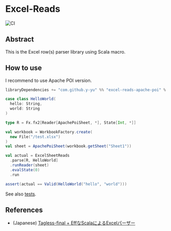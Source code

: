 Excel-Reads
============================
![CI](https://github.com/y-yu/excel-reads/workflows/CI/badge.svg)

## Abstract

This is the Excel row(s) parser library using Scala macro.

## How to use

I recommend to use Apache POI version.

```scala
libraryDependencies += "com.github.y-yu" %% "excel-reads-apache-poi" % "0.5.1"
```

```scala
case class HelloWorld(
  hello: String,
  world: String
)

type R = Fx.fx2[Reader[ApachePoiSheet, *], State[Int, *]]

val workbook = WorkbookFactory.create(
  new File("/test.xlsx")
)
val sheet = ApachePoiSheet(workbook.getSheet("Sheet1"))

val actual = ExcelSheetReads
  .parse[R, HelloWorld]
  .runReader(sheet)
  .evalState(0)
  .run

assert(actual == Valid(HelloWorld("hello", "world")))
```

See also [tests](https://github.com/y-yu/excel-reads/tree/master/modules/apache-poi/src/test/scala/excelreads/apache/poi).

## References

- (Japanese) [Tagless-final + EffなScalaによるExcelパーザー](https://zenn.dev/yyu/articles/61799662c042ac)
